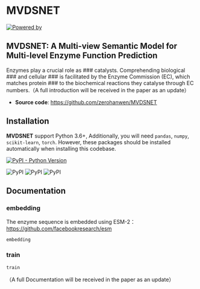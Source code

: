 # MVDSNET

[![Powered by ](https://img.shields.io/badge/Powered%20by-JNU%20-orange.svg?style=flat&colorA=555&colorB=-8A2BE2)](https://www.jiangnan.edu.cn/)

## MVDSNET: A Multi-view Semantic Model for Multi-level Enzyme Function Prediction

Enzymes play a crucial role as ### catalysts. Comprehending biological ### and cellular ### is facilitated by the Enzyme Commission (EC), which matches protein ### to the biochemical reactions they catalyse through EC numbers.（A full introduction will be received in the paper as an update）
- **Source code**: https://github.com/zerohanwen/MVDSNET

## Installation

**MVDSNET** support Python 3.6+, Additionally, you will need
```pandas```, ```numpy```, ```scikit-learn```, ```torch```.
However, these packages should be installed automatically when installing this codebase.

[![PyPI - Python Version](https://img.shields.io/pypi/pyversions/ecpick)](https://pypi.org/project/ecpick/)
              
![PyPI](https://img.shields.io/badge/scikitlearn-1.3.0-green)
![PyPI](https://img.shields.io/badge/numpy-1.24.1-green)
![PyPI](https://img.shields.io/badge/torch-2.0.1+cu117-green)
## Documentation

### embedding
The enzyme sequence is embedded using ESM-2：https://github.com/facebookresearch/esm
```shell
embedding
```
### train
```shell
train
```
（A full Documentation will be received in the paper as an update）
